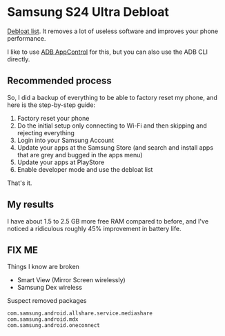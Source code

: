 # Samsung S24 Ultra Debloat

[Debloat list](s24_debloat_list.txt). It removes a lot of useless software and improves your phone performance.

I like to use [ADB AppControl](https://adbappcontrol.com/) for this, but you can also use the ADB CLI directly.

## Recommended process

So, I did a backup of everything to be able to factory reset my phone, and here is the step-by-step guide:

1. Factory reset your phone
2. Do the initial setup only connecting to Wi-Fi and then skipping and rejecting everything
3. Login into your Samsung Account
4. Update your apps at the Samsung Store (and search and install apps that are grey and bugged in the apps menu)
5. Update your apps at PlayStore
6. Enable developer mode and use the debloat list

That's it.

## My results

I have about 1.5 to 2.5 GB more free RAM compared to before, and I've noticed a ridiculous roughly 45% improvement in battery life.

## FIX ME

Things I know are broken

- Smart View (Mirror Screen wirelessly)
- Samsung Dex wireless

Suspect removed packages

```
com.samsung.android.allshare.service.mediashare
com.samsung.android.mdx
com.samsung.android.oneconnect
```
